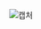 ![캡처](https://user-images.githubusercontent.com/70390323/231670644-8f8d0775-05ae-4487-b50f-2a2dfdee35fc.PNG)
